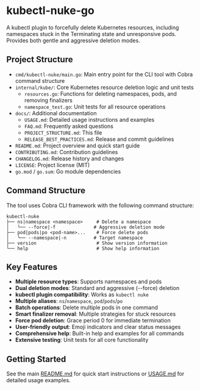 # kubectl-nuke-go

A kubectl plugin to forcefully delete Kubernetes resources, including namespaces stuck in the Terminating state and unresponsive pods. Provides both gentle and aggressive deletion modes.

## Project Structure

- `cmd/kubectl-nuke/main.go`: Main entry point for the CLI tool with Cobra command structure
- `internal/kube/`: Core Kubernetes resource deletion logic and unit tests
  - `resources.go`: Functions for deleting namespaces, pods, and removing finalizers
  - `namespace_test.go`: Unit tests for all resource operations
- `docs/`: Additional documentation
  - `USAGE.md`: Detailed usage instructions and examples
  - `FAQ.md`: Frequently asked questions
  - `PROJECT_STRUCTURE.md`: This file
  - `RELEASE_BEST_PRACTICES.md`: Release and commit guidelines
- `README.md`: Project overview and quick start guide
- `CONTRIBUTING.md`: Contribution guidelines
- `CHANGELOG.md`: Release history and changes
- `LICENSE`: Project license (MIT)
- `go.mod` / `go.sum`: Go module dependencies

## Command Structure

The tool uses Cobra CLI framework with the following command structure:

```
kubectl-nuke
├── ns|namespace <namespace>     # Delete a namespace
│   └── --force|-f              # Aggressive deletion mode
├── pod|pods|po <pod-name>...    # Force delete pods
│   └── --namespace|-n          # Target namespace
├── version                      # Show version information
└── help                         # Show help information
```

## Key Features

- **Multiple resource types**: Supports namespaces and pods
- **Dual deletion modes**: Standard and aggressive (--force) deletion
- **kubectl plugin compatibility**: Works as `kubectl nuke`
- **Multiple aliases**: `ns`/`namespace`, `pod`/`pods`/`po`
- **Batch operations**: Delete multiple pods in one command
- **Smart finalizer removal**: Multiple strategies for stuck resources
- **Force pod deletion**: Grace period 0 for immediate termination
- **User-friendly output**: Emoji indicators and clear status messages
- **Comprehensive help**: Built-in help and examples for all commands
- **Extensive testing**: Unit tests for all core functionality

## Getting Started

See the main [README.md](../README.md) for quick start instructions or [USAGE.md](USAGE.md) for detailed usage examples.

